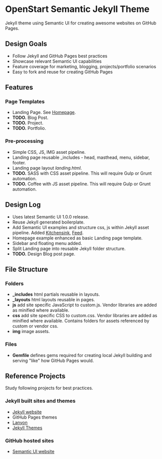 # OpenStart Semantic Jekyll Theme

Jekyll theme using Semantic UI for creating awesome websites on GitHub Pages.

## Design Goals

- Follow Jekyll and GitHub Pages best practices
- Showcase relevant Semantic UI capabilities
- Feature coverage for marketing, blogging, projects/portfolio scenarios
- Easy to fork and reuse for creating GitHub Pages

## Features

### Page Templates

- Landing Page. See [Homepage](http://open-start.github.io/semantic-jekyll-theme/index.html).
- **TODO.** Blog Post.
- **TODO.** Project.
- **TODO.** Portfolio.

### Pre-processing

- Simple CSS, JS, IMG asset pipeline.
- Landing page reusable _includes - head, masthead, menu, sidebar, footer.
- Landing page layout *landing.html*.
- **TODO.** SASS with CSS asset pipeline. This will require Gulp or Grunt automation.
- **TODO.** Coffee with JS asset pipeline. This will require Gulp or Grunt automation.

## Design Log

- Uses latest Semantic UI 1.0.0 release.
- Reuse Jekyll generated boilerplate.
- Add Semantic UI examples and structure css, js within Jekyll asset pipeline. Added [Kitchensink](http://open-start.github.io/semantic-jekyll-theme/kitchensink.html), [Feed](http://open-start.github.io/semantic-jekyll-theme/feed.html).
- Homepage example enhanced as basic Landing page template.
- Sidebar and floating menu added.
- Split Landing page into reusable Jekyll folder structure.
- **TODO.** Design Blog post page.

## File Structure

### Folders

- **_includes** html partials reusable in layouts.
- **_layouts** html layouts reusable in pages. 
- **js** add site specific JavaScript to custom.js. Vendor libraries are added as minified where available.
- **css** add site specific CSS to custom.css. Vendor libraries are added as minified where available. Contains folders for assets referenced by custom or vendor css.
- **img** image assets.

### Files

- **Gemfile** defines gems required for creating local Jekyll building and serving "like" how GitHub Pages would.

## Reference Projects

Study following projects for best practices.

### Jekyll built sites and themes

- [Jekyll website](http://jekyllrb.com/)
- GitHub Pages themes
- [Lanyon](https://github.com/poole/lanyon)
- [Jekyll Themes](http://jekyllthemes.org/)

### GitHub hosted sites

- [Semantic UI website](http://www.semantic-ui.com)
